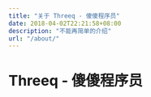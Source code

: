 ```yaml
---
title: "关于 Threeq - 傻傻程序员"
date: 2018-04-02T22:21:58+08:00
description: "不能再简单的介绍"
url: "/about/"
---
```


# Threeq - 傻傻程序员
